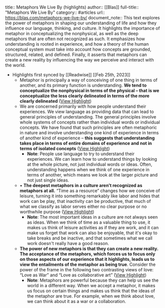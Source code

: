 title:: Metaphors We Live By (highlights)
author:: [[Blas]]
full-title:: "Metaphors We Live By"
category:: #articles
url:: https://blas.com/metaphors-we-live-by/
document_note:: This text explores the power of metaphors in shaping our understanding of life and how they influence our language, thinking, and culture. It highlights the importance of metaphor in conceptualizing the nonphysical, as well as the deep metaphors that are often not recognized as such. It emphasizes how understanding is rooted in experience, and how a theory of the human conceptual system must take into account how concepts are grounded, structured, related, and defined. Finally, it asserts that metaphors can create a new reality by influencing the way we perceive and interact with the world.

- Highlights first synced by [[Readwise]] [[Feb 25th, 2023]]
	- Metaphor is principally a way of conceiving of one thing in terms of another, and its primary function is understanding. **We tend to conceptualize the nonphysical in terms of the physical – that is we conceptualize the less clearly delineated in terms of the more clearly delineated** ([View Highlight](https://read.readwise.io/read/01gt1b1tsjnmkkr1h2n9az8mk3))
	- We are concerned primarily with how people understand their experiences. We view language as providing data that can lead to general principles of understanding. The general principles involve whole systems of concepts rather than individual words or individual concepts. We have found that such principles are often metaphoric in nature and involve understanding one kind of experience in terms of another kind of experience – **this suggests that understanding takes place in terms of entire domains of experience and not in terms of isolated concepts** ([View Highlight](https://read.readwise.io/read/01gt1b175nn0gsv2evn19abt79))
		- **Note**: People use language to try to understand their experiences. We can learn how to understand things by looking at the whole picture, not just individual words or ideas. Often, understanding happens when we think of one experience in terms of another, which means we look at the larger picture and not just single ideas.
	- •   **The deepest metaphors in a culture aren’t recognized as metaphors at all.** “Time as a resource” changes how we conceive of leisure, turning it into something remarkably like labor and hides that work can be play, that inactivity can be productive, that much of what we classify as labor serves either no clear purpose or no worthwhile purpose ([View Highlight](https://read.readwise.io/read/01gt1b0v2gy1gnsnjjmampftja))
		- **Note**: The most important ideas in a culture are not always seen as ideas. When we think of time as a valuable thing to use, it makes us think of leisure activities as if they are work, and it can make us forget that work can also be enjoyable, that it's okay to take breaks and be inactive, and that sometimes what we call work doesn't really have a good reason.
	- **The power of new metaphors is that they can create a new reality. The acceptance of the metaphors, which forces us to focus only on those aspects of our experience that it highlights, leads us to view the entailments of the metaphor as being true**. Consider the power of the frame in the following two contrasting views of love: “Love as War” and “Love as collaborative art” ([View Highlight](https://read.readwise.io/read/01gt1b0fmtjhhbb67nqfbzn1wn))
		- **Note**: Metaphors are powerful because they can help us see the world in a different way. When we accept a metaphor, it makes us focus on certain things and makes us think that the ideas of the metaphor are true. For example, when we think about love, we can think about it as a war or a collaboration.